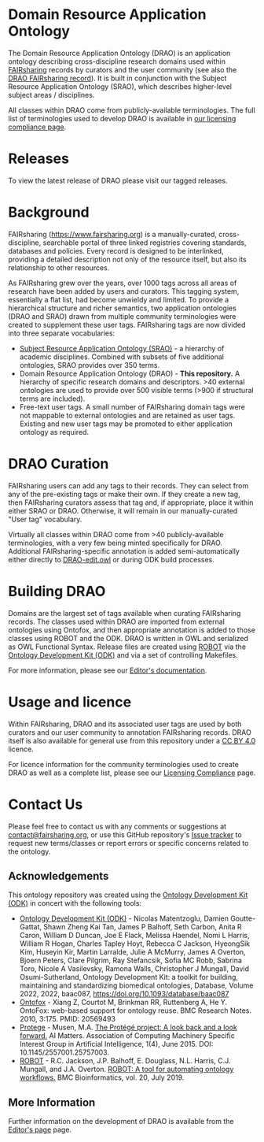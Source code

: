 # Domain Resource Application Ontology

The Domain Resource Application Ontology (DRAO) is an application ontology describing cross-discipline research domains used within [FAIRsharing]((https://www.fairsharing.org)) records by curators and the user community (see also the [DRAO FAIRsharing record](https://fairsharing.org/bsg-s001178)). It is built in conjunction with the Subject Resource Application Ontology (SRAO), which describes higher-level subject areas / disciplines.

All classes within DRAO come from publicly-available terminologies. The full list of terminologies used to develop DRAO is available in [our licensing compliance page](./LicensingCompliance.md).

# Releases

To view the latest release of DRAO please visit our tagged releases.

# Background

FAIRsharing (https://www.fairsharing.org) is a manually-curated, cross-discipline, searchable portal of three linked registries covering standards, databases and policies. Every record is designed to be interlinked, providing a detailed description not only of the resource itself, but also its relationship to other resources.

As FAIRsharing grew over the years, over 1000 tags across all areas of research have been added by users and curators. This tagging system, essentially a flat list, had become unwieldy and limited. To provide a hierarchical structure and richer semantics, two application ontologies (DRAO and SRAO) drawn from multiple community terminologies were created to supplement these user tags. FAIRsharing tags are now divided into three separate vocabularies:

- [Subject Resource Application Ontology (SRAO)](https://github.com/FAIRsharing/subject-ontology) - a hierarchy of academic disciplines. Combined with subsets of five additional ontologies, SRAO provides over 350 terms.
- Domain Resource Application Ontology (DRAO) - **This repository.** A hierarchy of specific research domains and descriptors. >40 external ontologies are used to provide over 500 visible terms (>900 if structural terms are included).
- Free-text user tags. A small number of FAIRsharing domain tags were not mappable to external ontologies and are retained as user tags. Existing and new user tags may be promoted to either application ontology as required.

# DRAO Curation

FAIRsharing users can add any tags to their records. They can select from any of the pre-existing tags or make their own. If they create a new tag, then FAIRsharing curators assess that tag and, if appropriate, place it within either SRAO or DRAO. Otherwise, it will remain in our manually-curated "User tag" vocabulary.

Virtually all classes within DRAO come from >40 publicly-available terminologies, with a very few being minted specifically for DRAO. Additional FAIRsharing-specific annotation is added semi-automatically either directly to [DRAO-edit.owl](src/ontology/DRAO-edit.owl) or during ODK build processes.

# Building DRAO

Domains are the largest set of tags available when curating FAIRsharing records. The classes used within DRAO are imported from external ontologies using Ontofox, and then appropriate annotation is added to those classes using ROBOT and the ODK. DRAO is written in OWL and serialized as OWL Functional Syntax. Release files are created using [ROBOT](http://robot.obolibrary.org/) via the [Ontology Development Kit (ODK)](https://github.com/INCATools/ontology-development-kit) and via a set of controlling Makefiles.

For more information, please see our [Editor's documentation](src/ontology/README-editors.md).

# Usage and licence

Within FAIRsharing, DRAO and its associated user tags are used by both curators and our user community to annotation FAIRsharing records. DRAO itself is also available for general use from this repository under a [CC BY 4.0](https://creativecommons.org/licenses/by/4.0/) licence.

For licence information for the community terminologies used to create DRAO as well as a complete list, please see our [Licensing Compliance](https://github.com/FAIRsharing/domain-ontology/blob/master/LicensingCompliance.md) page.

# Contact Us

Please feel free to contact us with any comments or suggestions at contact@fairsharing.org, or use this GitHub repository's [Issue tracker](https://github.com/FAIRsharing/domain-ontology/issues) to request new terms/classes or report errors or specific concerns related to the ontology.

## Acknowledgements

This ontology repository was created using the [Ontology Development Kit (ODK)](https://github.com/INCATools/ontology-development-kit) in concert with the following tools:

- [Ontology Development Kit (ODK)](https://github.com/INCATools/ontology-development-kit) - Nicolas Matentzoglu, Damien Goutte-Gattat, Shawn Zheng Kai Tan, James P Balhoff, Seth Carbon, Anita R Caron, William D Duncan, Joe E Flack, Melissa Haendel, Nomi L Harris, William R Hogan, Charles Tapley Hoyt, Rebecca C Jackson, HyeongSik Kim, Huseyin Kir, Martin Larralde, Julie A McMurry, James A Overton, Bjoern Peters, Clare Pilgrim, Ray Stefancsik, Sofia MC Robb, Sabrina Toro, Nicole A Vasilevsky, Ramona Walls, Christopher J Mungall, David Osumi-Sutherland, Ontology Development Kit: a toolkit for building, maintaining and standardizing biomedical ontologies, Database, Volume 2022, 2022, baac087, https://doi.org/10.1093/database/baac087
- [Ontofox](http://ontofox.hegroup.org/) - Xiang Z, Courtot M, Brinkman RR, Ruttenberg A, He Y. OntoFox: web-based support for ontology reuse.
BMC Research Notes. 2010, 3:175. PMID: 20569493
- [Protege](http://protege.stanford.edu/) - Musen, M.A. [The Protégé project: A look back and a look forward.](http://www.ncbi.nlm.nih.gov/pmc/articles/PMC4883684/) AI Matters. Association of Computing Machinery Specific Interest Group in Artificial Intelligence, 1(4), June 2015. DOI: 10.1145/2557001.25757003.
- [ROBOT](http://robot.obolibrary.org/) - R.C. Jackson, J.P. Balhoff, E. Douglass, N.L. Harris, C.J. Mungall, and J.A. Overton. [ROBOT: A tool for automating ontology workflows.](https://doi.org/10.1186/s12859-019-3002-3) BMC Bioinformatics, vol. 20, July 2019.

## More Information

Further information on the development of DRAO is available from the [Editor's page](src/ontology/README-editors.md) page.

